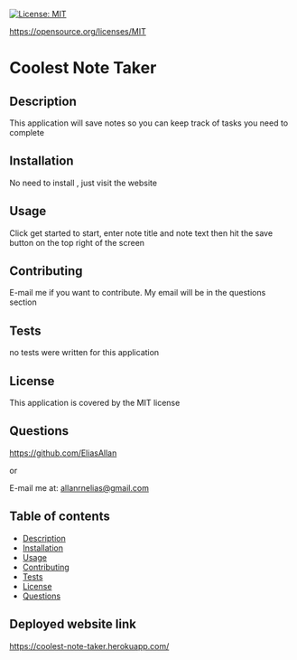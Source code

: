 [![License: MIT](https://img.shields.io/badge/License-MIT-yellow.svg)](https://opensource.org/licenses/MIT)

https://opensource.org/licenses/MIT

# Coolest Note Taker

## Description 
This application will save notes so you can keep track of tasks you need to complete

## Installation  
No need to install , just visit the website

## Usage  
Click get started to start, enter note title and note text then hit the save button on the top right of the screen

## Contributing 
E-mail me if you want to contribute. My email will be in the questions section

## Tests
no tests were written for this application

## License
This application is covered by the MIT license

## Questions
https://github.com/EliasAllan

or

E-mail me at: allanrnelias@gmail.com

## Table of contents
- [Description](#description)
- [Installation](#installation)
- [Usage](#usage)
- [Contributing](#contributing)
- [Tests](#tests)
- [License](#license)
- [Questions](#questions)

## Deployed website link
https://coolest-note-taker.herokuapp.com/